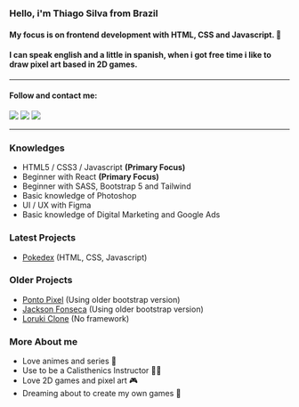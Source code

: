 ### Hello, i'm Thiago Silva from Brazil

#### My focus is on frontend development with HTML, CSS and Javascript. 👋

#### I can speak english and a little in spanish, when i got free time i like to draw pixel art based in 2D games.
---
#### Follow and contact me:
<div>
  <a href="https://www.linkedin.com/in/thiago-silva-80484b2b/" target="_blank"><img src="https://img.shields.io/badge/-LinkedIn-%230077B5?style=for-the-badge&logo=linkedin&logoColor=white" target="_blank"></a>
  <a href = "mailto: thiagowfer@gmail.com"><img src="https://img.shields.io/badge/-Gmail-%23EA4335?style=for-the-badge&logo=gmail&logoColor=white" target="_blank"></a>
  <a href="https://instagram.com/thiagowfer" target="_blank"><img src="https://img.shields.io/badge/-Instagram-%23E4405F?style=for-the-badge&logo=instagram&logoColor=white" target="_blank"></a>
</div>

---
### Knowledges
- HTML5 / CSS3 / Javascript **(Primary Focus)**
- Beginner with React **(Primary Focus)**
- Beginner with SASS, Bootstrap 5 and Tailwind
- Basic knowledge of Photoshop
- UI / UX with Figma 
- Basic knowledge of Digital Marketing and Google Ads 

### Latest Projects
- [Pokedex](https://thiagowfer.github.io/pokedex/) (HTML, CSS, Javascript)

### Older Projects
- [Ponto Pixel](https://thiagowfer.github.io/ponto-pixel) (Using older bootstrap version)
- [Jackson Fonseca](https://thiagowfer.github.io/jackson-fonseca) (Using older bootstrap version)
- [Loruki Clone](https://ioruki.netlify.app) (No framework)

### More About me
- Love animes and series 👺
- Use to be a Calisthenics Instructor 🏋️‍♂️
- Love 2D games and pixel art 🎮
- Dreaming about to create my own games 🛌


